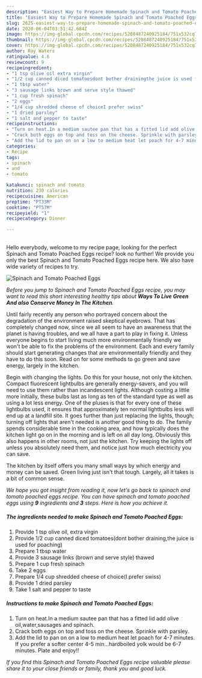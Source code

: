 ```yaml
---
description: "Easiest Way to Prepare Homemade Spinach and Tomato Poached Eggs"
title: "Easiest Way to Prepare Homemade Spinach and Tomato Poached Eggs"
slug: 2625-easiest-way-to-prepare-homemade-spinach-and-tomato-poached-eggs
date: 2020-06-04T03:51:42.684Z
image: https://img-global.cpcdn.com/recipes/5208487240925184/751x532cq70/spinach-and-tomato-poached-eggs-recipe-main-photo.jpg
thumbnail: https://img-global.cpcdn.com/recipes/5208487240925184/751x532cq70/spinach-and-tomato-poached-eggs-recipe-main-photo.jpg
cover: https://img-global.cpcdn.com/recipes/5208487240925184/751x532cq70/spinach-and-tomato-poached-eggs-recipe-main-photo.jpg
author: Ray Waters
ratingvalue: 4.6
reviewcount: 9
recipeingredient:
- "1 tsp olive oil extra virgin"
- "1/2 cup canned diced tomatoesdont bother drainingthe juice is used for poaching"
- "1 tbsp water"
- "3 sausage links brown and serve style thawed"
- "1 cup fresh spinach"
- "2 eggs"
- "1/4 cup shredded cheese of choiceI prefer swiss"
- "1 dried parsley"
- "1 salt and pepper to taste"
recipeinstructions:
- "Turn on heat.In a medium sautee pan that has a fitted lid add olive oil,water,sausages and spinach."
- "Crack both eggs on top and toss on the cheese. Sprinkle with parsley."
- "Add the lid to pan on on a low to medium heat let poach for 4-7 minutes. If you prefer a softer center 4-5 min...hardboiled yolk would be 6-7 minutes. Plate and enjoy!!"
categories:
- Recipe
tags:
- spinach
- and
- tomato

katakunci: spinach and tomato 
nutrition: 230 calories
recipecuisine: American
preptime: "PT33M"
cooktime: "PT57M"
recipeyield: "1"
recipecategory: Dinner

---
```

<br>
Hello everybody, welcome to my recipe page, looking for the perfect Spinach and Tomato Poached Eggs recipe? look no further! We provide you only the best Spinach and Tomato Poached Eggs recipe here. We also have wide variety of recipes to try.
<br>


![Spinach and Tomato Poached Eggs](https://img-global.cpcdn.com/recipes/5208487240925184/751x532cq70/spinach-and-tomato-poached-eggs-recipe-main-photo.jpg)

<i>Before you jump to Spinach and Tomato Poached Eggs recipe, you may want to read this short interesting healthy tips about 
<strong>Ways To Live Green And also Conserve Money In The Kitchen</strong>.</i>
</br>

Until fairly recently any person who portrayed concern about the degradation of the environment raised skeptical eyebrows. That has completely changed now, since we all seem to have an awareness that the planet is having troubles, and we all have a part to play in fixing it. Unless everyone begins to start living much more environmentally friendly we won't be able to fix the problems of the environment. Each and every family should start generating changes that are environmentally friendly and they have to do this soon. Read on for some methods to go green and save energy, largely in the kitchen.

Begin with changing the lights. Do this for your house, not only the kitchen. Compact fluorescent lightbulbs are generally energy-savers, and you will need to use them rather than incandescent lights. Although costing a little more initially, these bulbs last as long as ten of the standard type as well as using a lot less energy. One of the pluses is that for every one of these lightbulbs used, it ensures that approximately ten normal lightbulbs less will end up at a landfill site. It goes further than just replacing the lights, though; turning off lights that aren't needed is another good thing to do. The family spends considerable time in the cooking area, and how typically does the kitchen light go on in the morning and is left on all day long. Obviously this also happens in other rooms, not just the kitchen. Try keeping the lights off unless you absolutely need them, and notice just how much electricity you can save.

The kitchen by itself offers you many small ways by which energy and money can be saved. Green living just isn't that tough. Largely, all it takes is a bit of common sense.


<i>We hope you got insight from reading it, now let's go back to spinach and tomato poached eggs recipe. You can have spinach and tomato poached eggs using <strong>9</strong> ingredients and <strong>3</strong> steps. Here is how you achieve it.
</i>

##### The ingredients needed to make Spinach and Tomato Poached Eggs:

1. Provide 1 tsp olive oil, extra virgin
1. Provide 1/2 cup canned diced tomatoes(dont bother draining,the juice is used for poaching)
1. Prepare 1 tbsp water
1. Provide 3 sausage links (brown and serve style) thawed
1. Prepare 1 cup fresh spinach
1. Take 2 eggs
1. Prepare 1/4 cup shredded cheese of choice(I prefer swiss)
1. Provide 1 dried parsley
1. Take 1 salt and pepper to taste


##### Instructions to make Spinach and Tomato Poached Eggs:

1. Turn on heat.In a medium sautee pan that has a fitted lid add olive oil,water,sausages and spinach.
1. Crack both eggs on top and toss on the cheese. Sprinkle with parsley.
1. Add the lid to pan on on a low to medium heat let poach for 4-7 minutes. If you prefer a softer center 4-5 min...hardboiled yolk would be 6-7 minutes. Plate and enjoy!!


<i>If you find this Spinach and Tomato Poached Eggs recipe valuable please share it to your close friends or family, thank you and good luck.</i>
